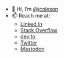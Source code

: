 - 👋 Hi, I’m [@jcoleson](https://github.com/jcoleson)
- 📫 Reach me at:
  - <a rel="me" href="https://dotnet.social/@jcoleson">Linked In</a>
  - <a rel="me" href="https://dotnet.social/@jcoleson">Stack Overflow</a>
  - <a rel="me" href="https://dotnet.social/@jcoleson">dev.to</a>
  - <a rel="me" href="https://dotnet.social/@jcoleson">Twitter</a>
  - <a rel="me" href="https://dotnet.social/@jcoleson">Mastodon</a>
<!---
jcoleson/jcoleson is a ✨ special ✨ repository because its `README.md` (this file) appears on your GitHub profile.
You can click the Preview link to take a look at your changes.
--->
